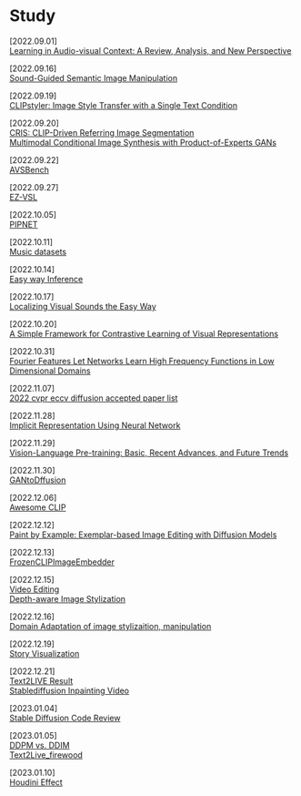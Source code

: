 # Study
[2022.09.01] </br>
[Learning in Audio-visual Context: A Review, Analysis, and New Perspective](https://breezy-perfume-dec.notion.site/Learning-in-Audio-visual-Context-A-Review-Analysis-and-New-Perspective-576298b7724841d58aa2f71e55126c08)

[2022.09.16] </br>
[Sound-Guided Semantic Image Manipulation](https://breezy-perfume-dec.notion.site/Sound-Guided-Semantic-Image-Manipulation-f7a7120ac4d745a3b13fee1e25ecc409)

[2022.09.19] </br>
[CLIPstyler: Image Style Transfer with a Single Text Condition](https://www.notion.so/CLIPstyler-Image-Style-Transfer-with-a-Single-Text-Condition-a48bd93beb174f78b67e8f437d31ad24)

[2022.09.20] </br>
[CRIS: CLIP-Driven Referring Image Segmentation](https://www.notion.so/CRIS-CLIP-Driven-Referring-Image-Segmentation-f80af73a67664421b8b905d5dda014a1) </br>
[Multimodal Conditional Image Synthesis with Product-of-Experts GANs](https://breezy-perfume-dec.notion.site/Multimodal-Conditional-Image-Synthesis-with-Product-of-Experts-GANs-b1974dd5686947398d39c05cd86235fb)

[2022.09.22] </br>
[AVSBench](https://breezy-perfume-dec.notion.site/AVSBench-b6d3458b7f034395b77bcbc7f3ac131b)

[2022.09.27] </br>
[EZ-VSL](https://breezy-perfume-dec.notion.site/EZ-VSL-0de0c14a9ed541d9a07a14f55fc58b61)

[2022.10.05] </br>
[PIPNET](https://breezy-perfume-dec.notion.site/PIPNET-c8b6a77f63f64f76a90421086a5f6671)

[2022.10.11] </br>
[Music datasets](https://breezy-perfume-dec.notion.site/Music-datasets-2ac9ce5db84a429eab7b8d6493905b55)

[2022.10.14] </br>
[Easy way Inference](https://breezy-perfume-dec.notion.site/Easy-way-Inference-c38ea9d30a7e48d2a8ac3b90b95ab972)

[2022.10.17] </br>
[Localizing Visual Sounds the Easy Way](https://breezy-perfume-dec.notion.site/Localizing-Visual-Sounds-the-Easy-Way-1d0f76556c434b9caaae52cfde90e4c7)

[2022.10.20] </br>
[A Simple Framework for Contrastive Learning of Visual Representations](https://breezy-perfume-dec.notion.site/A-Simple-Framework-for-Contrastive-Learning-of-Visual-Representations-41a65d29f7bc4ec88d7c5b0eaaf3b987)

[2022.10.31] </br>
[Fourier Features Let Networks Learn High Frequency Functions in Low Dimensional Domains](https://breezy-perfume-dec.notion.site/Fourier-Features-Let-Networks-Learn-High-Frequency-Functions-in-Low-Dimensional-Domains-7aa0f1f162b849fb941c678384734752)

[2022.11.07] </br>
[2022 cvpr eccv diffusion accepted paper list](https://breezy-perfume-dec.notion.site/2022-cvpr-eccv-diffusion-accepted-paper-list_origin-ab87521636e14bb18f403bf81482e77c)

[2022.11.28] </br>
[Implicit Representation Using Neural Network](https://breezy-perfume-dec.notion.site/Implicit-Representation-Using-Neural-Network-4c79fc9a3a5e4894878e63cb700a72a4)

[2022.11.29] </br>
[Vision-Language Pre-training: Basic, Recent Advances, and Future Trends](hhttps://breezy-perfume-dec.notion.site/Vision-Language-Pre-training-Basic-Recent-Advances-and-Future-Trends-2689c89c0c98430399bb9846e9c2acba)

[2022.11.30] </br>
[GANtoDffusion](https://breezy-perfume-dec.notion.site/GANtoDffusion-8e42419cb6c94f3ca66276388f336f76)

[2022.12.06] </br>
[Awesome CLIP](https://breezy-perfume-dec.notion.site/Awesome-CLIP-4eee45a52d8d4604ad92c3b0f9608dca)

[2022.12.12] </br>
[Paint by Example: Exemplar-based Image Editing with Diffusion Models](https://breezy-perfume-dec.notion.site/Paint-by-Example-Exemplar-based-Image-Editing-with-Diffusion-Models-58216745bc9c4c3ba437431edf862dc4)

[2022.12.13] </br>
[FrozenCLIPImageEmbedder](https://breezy-perfume-dec.notion.site/FrozenCLIPImageEmbedder-b94dd6099a9e4bd28788da116d1c929d)

[2022.12.15] </br>
[Video Editing](https://breezy-perfume-dec.notion.site/Video-Editing-1bb7a6892b39472abbc580b7c881ddbf)
</br>
[Depth-aware Image Stylization](https://breezy-perfume-dec.notion.site/Depth-aware-Image-Stylization-f5f688da85e749ad871140acedba30fa)

[2022.12.16]</br>
[Domain Adaptation of image stylizaition, manipulation](https://breezy-perfume-dec.notion.site/Domain-Adaptation-of-image-stylizaition-manipulation-70ac03643b904ac3a739d7f5d033dde9)

[2022.12.19]</br>
[Story Visualization](https://breezy-perfume-dec.notion.site/Story-Visualization-e72726c41d8a4d3bb54fcf3d6a933e29)

[2022.12.21]</br>
[Text2LIVE Result](https://www.notion.so/Text2LIVE-Result-0d01496bd2da486dbad8c10de53f93fa)
</br>
[Stablediffusion Inpainting Video](https://breezy-perfume-dec.notion.site/Stablediffusion-Inpainting-Video-64d3e02a4fcb48d1a544b2cb1804d620)

[2023.01.04]</br>
[Stable Diffusion Code Review](https://www.notion.so/Stable-diffusion-code-review-6693f43076d64198b222870b72398f9d)

[2023.01.05]</br>
[DDPM vs. DDIM](https://breezy-perfume-dec.notion.site/DDPM-vs-DDIM-a8635f39274246ac9d48af1d662ff438)</br>
[Text2Live_firewood](https://breezy-perfume-dec.notion.site/Text2Live_firewood-e619051ed8c24fd29839db9f3b7110b9)

[2023.01.10]</br>
[Houdini Effect](https://breezy-perfume-dec.notion.site/Houdini-Effect-0bce7d196967420aa2d49a3f16cd5ed0)
